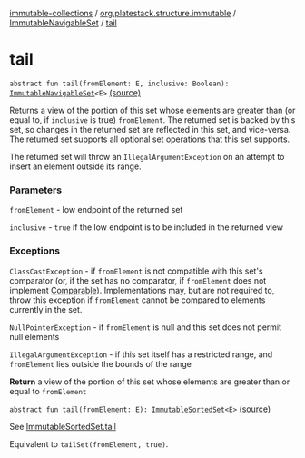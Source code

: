 [immutable-collections](../../index.md) / [org.platestack.structure.immutable](../index.md) / [ImmutableNavigableSet](index.md) / [tail](.)

# tail

`abstract fun tail(fromElement: E, inclusive: Boolean): `[`ImmutableNavigableSet`](index.md)`<E>` [(source)](https://github.com/PlateStack/immutable-collections/blob/v0.1.0-alpha/src/main/kotlin/org/platestack/structure/immutable/ImmutableNavigableSet.kt#L266)

Returns a view of the portion of this set whose elements are greater
than (or equal to, if `inclusive` is true) `fromElement`.
The returned set is backed by this set, so changes in the returned set
are reflected in this set, and vice-versa.  The returned set supports
all optional set operations that this set supports.

The returned set will throw an `IllegalArgumentException`
on an attempt to insert an element outside its range.

### Parameters

`fromElement` - low endpoint of the returned set

`inclusive` - `true` if the low endpoint
    is to be included in the returned view

### Exceptions

`ClassCastException` - if `fromElement` is not compatible
    with this set's comparator (or, if the set has no comparator,
    if `fromElement` does not implement [Comparable](#)).
    Implementations may, but are not required to, throw this
    exception if `fromElement` cannot be compared to elements
    currently in the set.

`NullPointerException` - if `fromElement` is null
    and this set does not permit null elements

`IllegalArgumentException` - if this set itself has a
    restricted range, and `fromElement` lies outside the
    bounds of the range

**Return**
a view of the portion of this set whose elements are greater
    than or equal to `fromElement`

`abstract fun tail(fromElement: E): `[`ImmutableSortedSet`](../-immutable-sorted-set/index.md)`<E>` [(source)](https://github.com/PlateStack/immutable-collections/blob/v0.1.0-alpha/src/main/kotlin/org/platestack/structure/immutable/ImmutableNavigableSet.kt#L289)

See [ImmutableSortedSet.tail](../-immutable-sorted-set/tail.md)

Equivalent to `tailSet(fromElement, true)`.


